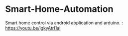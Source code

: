 # Smart-Home-Automation
Smart home control via android application and arduino. :
https://youtu.be/jgkyAtrI1aI
